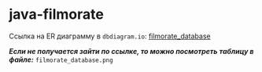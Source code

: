 # java-filmorate
Ссылка на ER диаграмму в `dbdiagram.io`: [filmorate_database](https://dbdiagram.io/d/6505d31102bd1c4a5eb288e4)

***Если не получается зайти по ссылке, то можно посмотреть таблицу в файле:*** `filmorate_database.png`
